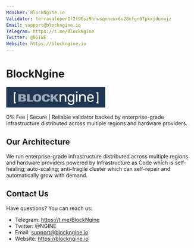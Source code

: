 ```yaml
---
Moniker: BlockNgine.io
Validator: terravaloper1f2t96sz9hnwsqnneux6v28xfgn07pkxjduvwjz
Email: support@blockngine.io
Telegram: https://t.me/BlockNgine
Twitter: @NGINE
Website: https://blockngine.io
---
```


# BlockNgine

![blockngine](blockengine-full.png)

0% Fee | Secure | Reliable validator backed by enterprise-grade infrastructure distributed across multiple regions and hardware providers.

## Our Architecture

We run enterprise-grade infrastructure distributed across multiple regions and hardware providers powered by Infrastructure as Code which is self-healing; auto-scaling; anti-fragile cluster which can self-repair and automatically grow with demand.

## Contact Us

Have questions? You can reach us:

- Telegram: https://t.me/BlockNgine
- Twitter: @NGINE
- Email: support@blockngine.io
- Website: https://blockngine.io
